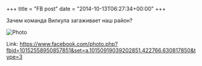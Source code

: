 +++
title = "FB post"
date = "2014-10-13T06:27:34+00:00"
+++

Зачем команда Вилкула загаживает наш район?

![Photo](https://scontent.xx.fbcdn.net/v/t1.0-0/s130x130/1902071_10152558950857851_4782889933948861346_n.jpg?oh=dccca60b03bbe33e55fc36a13a9f39c3&oe=59B49EC0)


Link: https://www.facebook.com/photo.php?fbid=10152558950857851&set=a.10150919039202851.422766.630817850&type=3
